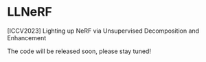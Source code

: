 # LLNeRF
[ICCV2023] Lighting up NeRF via Unsupervised Decomposition and Enhancement

The code will be released soon, please stay tuned!
